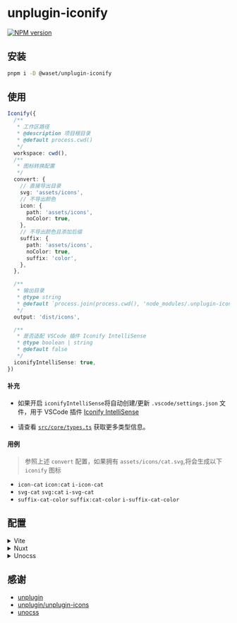 # unplugin-iconify

[![NPM version](https://img.shields.io/npm/v/@waset/unplugin-iconify?color=blue)](https://www.npmjs.com/package/@waset/unplugin-iconify)

## 安装

```bash
pnpm i -D @waset/unplugin-iconify
```

## 使用

```ts
Iconify({
  /**
   * 工作区路径
   * @description 项目根目录
   * @default process.cwd()
   */
  workspace: cwd(),
  /**
   * 图标转换配置
   */
  convert: {
    // 直接导出目录
    svg: 'assets/icons',
    // 不导出颜色
    icon: {
      path: 'assets/icons',
      noColor: true,
    },
    // 不导出颜色且添加后缀
    suffix: {
      path: 'assets/icons',
      noColor: true,
      suffix: 'color',
    },
  },

  /**
   * 输出目录
   * @type string
   * @default `process.join(process.cwd(), 'node_modules/.unplugin-iconify')`
   */
  output: 'dist/icons',

  /**
   * 是否适配 VSCode 插件 Iconify IntelliSense
   * @type boolean | string
   * @default false
   */
  iconifyIntelliSense: true,
})
```

#### 补充

- 如果开启 `iconifyIntelliSense`将自动创建/更新 `.vscode/settings.json` 文件，用于 VSCode 插件 [Iconify IntelliSense](https://marketplace.visualstudio.com/items?itemName=antfu.iconify)

- 请查看 [`src/core/types.ts`](https://github.com/waset/unplugin-iconify/blob/main/src/core/types.ts) 获取更多类型信息。

#### 用例

> 参照上述 `convert` 配置，如果拥有 `assets/icons/cat.svg`,将会生成以下 `iconify` 图标

- `icon-cat` `icon:cat` `i-icon-cat`
- `svg-cat` `svg:cat` `i-svg-cat`
- `suffix-cat-color` `suffix:cat-color` `i-suffix-cat-color`

## 配置

<details>
<summary>Vite</summary>

```ts
// vite.config.ts
import Iconify from '@waset/unplugin-iconify/vite'

export default defineConfig({
  plugins: [
    Iconify({
      // ...
    })
  ],
})
```
</details>

<details>
<summary>Nuxt</summary>

```ts
// nuxt.config.ts
import { defineNuxtConfig } from 'nuxt/config'

// https://nuxt.com/docs/api/configuration/nuxt-config
export default defineNuxtConfig({
  modules: [
    // ...
    '@waset/unplugin-iconify/nuxt'
  ],
  Iconify: {
    // ...
  },
})
```
</details>

<details>
<summary>Unocss</summary>

```ts
// uno.config.ts
import { UnocssLoader } from '@waset/unplugin-iconify/loader'
import { defineConfig, presetIcons } from 'unocss'

export default defineConfig({
  presets: [
    // ...
    presetIcons({
      scale: 1.2,
      warn: true,
      extraProperties: {
        'display': 'inline-block',
        'vertical-align': 'middle',
      },
      collections: {
        ...UnocssLoader(/** output */),
      },
    }),
  ],
  // ...
})
```
</details>

## 感谢

- [unplugin](https://github.com/unjs/unplugin)
- [unplugin/unplugin-icons](https://github.com/unplugin/unplugin-icons)
- [unocss](https://unocss.dev/presets/icons)
